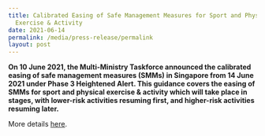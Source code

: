 ```yaml
---
title: Calibrated Easing of Safe Management Measures for Sport and Physical
  Exercise & Activity
date: 2021-06-14
permalink: /media/press-release/permalink
layout: post
---
```

**On 10 June 2021, the Multi-Ministry Taskforce announced the calibrated easing of safe management measures (SMMs) in Singapore from 14 June 2021 under Phase 3 Heightened Alert. This guidance covers the easing of SMMs for sport and physical exercise & activity which will take place in stages, with lower-risk activities resuming first, and higher-risk activities resuming later.**

More details [here](https://www.sportsingapore.gov.sg/Newsroom/Media-Releases/2021/June/Calibrated-Easing-of-SMM-for-Sport).